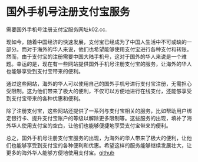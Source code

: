 # 国外手机号注册支付宝服务

需要国外手机号注册支付宝服务网址k02.cc.

现如今，随着中国经济的快速发展，支付宝已经成为了中国人生活中不可或缺的一部分。而对于海外的华人来说，他们也希望能够使用支付宝进行各种支付和转账。然而，由于支付宝的注册需要中国大陆手机号，这对于国外的华人来说是一个难题。幸运的是，现在有一些网站提供国外手机号注册支付宝的服务，让海外的华人也能够享受到支付宝带来的便利。

通过这些网站，海外的华人可以使用自己的国外手机号进行支付宝注册，无需担心受限制。这为他们带来了极大的便利，不仅可以方便地进行在线支付，还能够享受到支付宝带来的各种优惠和便利。

除了注册支付宝，这些网站还提供了一系列与支付宝相关的服务，比如帮助用户绑定银行卡、提升支付宝账户的等级以解除更多限制等。这些服务的出现，填补了海外华人使用支付宝的空白，让他们也能够便捷地享受支付宝带来的便利。

总之，国外手机号注册支付宝服务的出现，为海外的华人带来了极大的便利，让他们也能够享受到支付宝的各种便利和优惠。希望这样的服务能够继续发展壮大，让更多的海外华人能够方便地使用支付宝。[github](https://github.com)